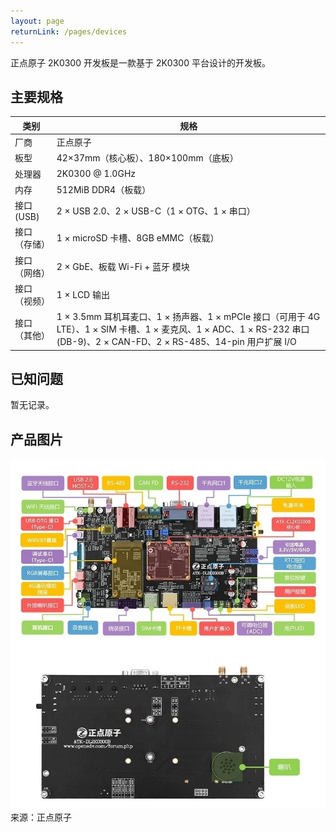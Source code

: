 ```yaml
---
layout: page
returnLink: /pages/devices
---
```


<ChildHeader>
<template #pageTitle>产品规格数据库</template>
<template #pageSubTitle>正点原子 2K0300 开发板</template>
</ChildHeader>

<div class="body_content">

正点原子 2K0300 开发板是一款基于 2K0300 平台设计的开发板。

## 主要规格

| 类别 | 规格 |
|------|------|
| 厂商 | 正点原子 |
| 板型 | 42×37mm（核心板）、180×100mm（底板） |
| 处理器 | 2K0300 @ 1.0GHz |
| 内存 | 512MiB DDR4（板载） |
| 接口 (USB)  | 2 × USB 2.0、2 × USB-C（1 × OTG、1 × 串口） |
| 接口（存储）| 1 × microSD 卡槽、8GB eMMC（板载） |
| 接口（网络） | 2 × GbE、板载 Wi-Fi + 蓝牙 模块 |
| 接口（视频） | 1 × LCD 输出 |
| 接口（其他） | 1 × 3.5mm 耳机耳麦口、1 × 扬声器、1 × mPCIe 接口（可用于 4G LTE）、1 × SIM 卡槽、1 × 麦克风、1 × ADC、1 × RS-232 串口 (DB-9)、2 × CAN-FD、2 × RS-485、14-pin 用户扩展 I/O |

## 已知问题

暂无记录。

## 产品图片

![](/public/images/devices/alientek-2k0300-evb-1.webp)
![](/public/images/devices/alientek-2k0300-evb-2.webp)
来源：正点原子

</div>

<ChildFooter />

<script setup>
import ChildHeader from '/components/ChildHeader.vue'
import ChildFooter from '/components/ChildFooter.vue'
</script>